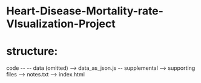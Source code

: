 # Heart-Disease-Mortality-rate-VIsualization-Project

# structure:
code --
      -- data (omitted)
          --> data_as_json.js
      -- supplemental
          --> supporting files
      --> notes.txt
      --> index.html
